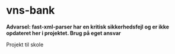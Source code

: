 # vns-bank
**Advarsel: fast-xml-parser har en kritisk sikkerhedsfejl og er ikke opdateret her i projektet. Brug på eget ansvar**

Projekt til skole

